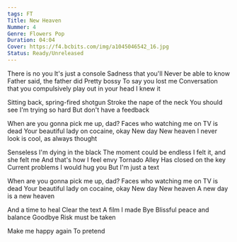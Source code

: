 ```yaml
---
tags: FT
Title: New Heaven
Nummer: 4
Genre: Flowers Pop
Duration: 04:04
Cover: https://f4.bcbits.com/img/a1045046542_16.jpg
Status: Ready/Unreleased
---
```


There is no you 
It's just a console 
Sadness that you'll 
Never be able to know 
Father said, the father did 
Pretty bossy 
To say you lost me 
Conversation that you compulsively play out in your head 
I knew it 

Sitting back, spring-fired shotgun Stroke the nape of the neck 
You should see I'm trying so hard 
But don't have a feedback 

When are you gonna pick me up, dad? 
Faces who watching me on TV is dead 
Your beautiful lady on cocaine, okay New day
New heaven 
I never look is cool, as always thought 

Senseless I'm dying in the black 
The moment could be endless 
I felt it, and she felt me 
And that's how I feel envy 
Tornado Alley 
Has closed on the key 
Current problems I would hug you But I'm just a text 

When are you gonna pick me up, dad? 
Faces who watching me on TV is dead 
Your beautiful lady on cocaine, okay New day 
New heaven 
A new day is a new heaven 

And a time to heal
Clear the text 
A film I made 
Bye Blissful peace and balance Goodbye 
Risk must be taken 

Make me happy again 
To pretend 
